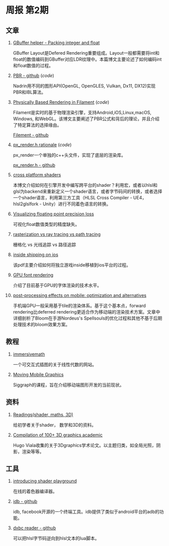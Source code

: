 # 周报 第2期

## 文章

1. [GBuffer helper - Packing integer and float](https://seblagarde.wordpress.com/2018/09/02/gbuffer-helper-packing-integer-and-float-together/)
   
    GBuffer Layout是Defered Rendering重要组成。Layout一般都需要将int和float的数值编码到GBuffer对应LDR纹理中。本篇博文主要论述了如何编码int和float数值的过程。

2. [PBR - github](https://github.com/Nadrin/PBR) (*code*)

    Nadrin用不同的图形API(OpenGL, OpenGLES, Vulkan, Dx11, DX12)实现PBR和IBL算法。

3. [Physically Based Rendering in Filament](https://google.github.io/filament/Filament.md.html) (*code*)

    Filament是实时的基于物理渲染引擎，支持Android,iOS,Linux,macOS, Windows, 和WebGL。该博文主要阐述了PBR公式和背后的理论，并且介绍了特定算法的选择缘由。
    
    [Filement - github](https://github.com/google/filament)

4. [px_render.h rationale](https://pplux.github.io/why_px_render.html) (*code*)

    px_render一个单独的c++头文件，实现了底层的渲染库。

    [px_render.h - github](https://github.com/pplux/px/blob/master/px_render.h)

5. [cross platform shaders](https://aras-p.info/blog/2014/03/28/cross-platform-shaders-in-2014/)
  
    本博文介绍如何在引擎开发中编写跨平台的shader？利用宏，或者以hlsl和glsl为backend来重新定义一个shader语言，或者字节码间的转换，或者选择一个shader语言，利用第三方工具（HLSL Cross Compiler - UE4， hlsl2glslfork - Unity）进行不同着色语言的转换。


6. [Visualizing floating point precision loss](https://www.shadertoy.com/view/4tVyDK)

    可视化float数值类型的精度缺失。

7. [rasterization vs ray tracing vs path tracing](https://medium.com/@junyingw/future-of-gaming-rasterization-vs-ray-tracing-vs-path-tracing-32b334510f1f)

    栅格化 vs 光线追踪 vs 路径追踪

8. [inside shipping on ios](http://loopit.dk/inside_shipping_on_ios.pdf)

    该pdf主要介绍如何将独立游戏inside移植到ios平台的过程。


9. [GPU font rendering](http://terathon.com/font_rendering_sota_lengyel.pdf)

    介绍了目前基于GPU的字体渲染的技术水平。

10. [post-processing effects on mobile: optimization and alternatives](https://community.arm.com/developer/tools-software/graphics/b/blog/posts/post-processing-effects-on-mobile-optimization-and-alternatives)
    
    手机端GPU一般采用基于tile的渲染体系。基于这个基本点，forward rendering比deferred rendering更适合作为移动端的渲染技术方案。文章中详细剖析了Bloom在手游Nordeus's Spellsouls的优化过程和其他不基于后期处理技术的bloom效果方案。


## 教程

1. [immersivemath](http://immersivemath.com/ila/learnmore.html)

    一个可交互式插图的关于线性代数的网站。

2. [Moving Mobile Graphics](https://community.arm.com/developer/tools-software/graphics/b/blog/posts/moving-mobile-graphics)

    Siggraph的课程，旨在介绍移动端图形开发的当前现状。


## 资料

1. [Readings(shader, maths, 3D)](https://shadertoyunofficial.wordpress.com/2018/04/16/readings-shaders-maths-3d/)

    给初学者关于shader， 数学和3D的资料。

2. [Compilation of 100+ 3D graphics academic](https://gregstoll.com/~gregstoll/floattohex/)

    Hugo Viala收集的关于3Dgraphics学术论文。以主题归类，如全局光照，阴影，渲染等等。


## 工具

1. [introducing shader playground](http://timjones.io/blog/archive/2018/05/19/introducing-shader-playground)

    在线的着色器编译器。

2.  [idb - github](https://fbidb.io/)

    idb, facebook开源的一个终端工具。idb提供了类似于android平台的adb的功能。

3. [dxbc reader - github](https://github.com/luxuia/dxbc_reader)

    可以把hlsl字节码逆向到hlsl文本的lua脚本。